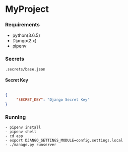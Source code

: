 # MyProject

### Requirements

- python(3.6.5)
- Django(2.x)
- pipenv

### Secrets

`.secrets/base.json`

#### Secret Key

```json

{
     "SECRET_KEY": "Django Secret Key"
}
```

### Running

```
- pipenv install
- pipenv shell
- cd app
- export DJANGO_SETTINGS_MODULE=config.settings.local
- ./manage.py runserver
```